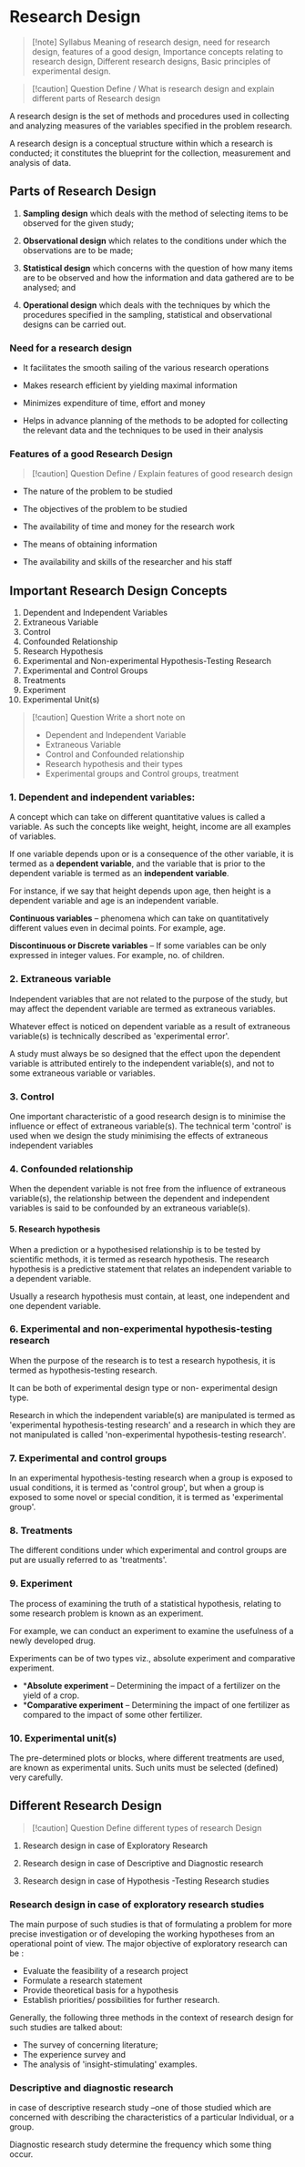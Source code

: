 # Research Design

>[!note] Syllabus 
>Meaning of research design, 
>need for research design, 
>features of a good design, 
>Importance concepts relating to research design, 
>Different research designs, 
>Basic principles of experimental design.


>[!caution] Question
>Define / What is research design and explain different parts of Research design

A research design is the set of methods and procedures used in collecting and analyzing measures of the variables specified in the problem research.

A research design is a conceptual structure within which a research is conducted; it constitutes the blueprint for the collection, measurement and analysis of data.

## Parts of Research Design

1. **Sampling design** which deals with the method of selecting items to be observed for the given study;

2. **Observational design** which relates to the conditions under which the observations are to be made;

3. **Statistical design** which concerns with the question of how many items are to be observed and how the information and data gathered are to be analysed; and

4. **Operational design** which deals with the techniques by which the procedures specified in the sampling, statistical and observational designs can be carried out.

### Need for a research design

* It facilitates the smooth sailing of the various research operations

* Makes research efficient by yielding maximal information

* Minimizes expenditure of time, effort and money

* Helps in advance planning of the methods to be adopted for collecting the relevant data and the techniques to be used in their analysis

### Features of a good Research Design

>[!caution] Question
>Define / Explain features of good research design

* The nature of the problem to be studied

* The objectives of the problem to be studied

* The availability of time and money for the research work

* The means of obtaining information

* The availability and skills of the researcher and his staff

## Important Research Design Concepts

1. Dependent and Independent Variables
2. Extraneous Variable
3. Control
4. Confounded Relationship
5. Research Hypothesis
6. Experimental and Non-experimental Hypothesis-Testing Research
7. Experimental and Control Groups
8. Treatments
9. Experiment
10. Experimental Unit(s)

>[!caution] Question
>Write a short note on 
>* Dependent and Independent Variable
>* Extraneous Variable
>* Control and Confounded relationship
>* Research hypothesis and their types
>* Experimental groups and Control groups, treatment


### 1. Dependent and independent variables:

A concept which can take on different quantitative values is called a variable. As such the concepts like weight, height, income are all examples of variables.

If one variable depends upon or is a consequence of the other variable, it is termed as a **dependent variable**, and the variable that is prior to the dependent variable is termed as an **independent variable**.

For instance, if we say that height depends upon age, then height is a dependent variable and age is an independent variable.

**Continuous variables** – phenomena which can take on quantitatively different values even in decimal points. For example, age.

**Discontinuous or Discrete variables** – If some variables can be only expressed in integer values. For example, no. of children.


### 2. Extraneous variable

Independent variables that are not related to the purpose of the study, but may affect the dependent variable are termed as extraneous variables.

Whatever effect is noticed on dependent variable as a result of extraneous variable(s) is technically described as 'experimental error'.

A study must always be so designed that the effect upon the dependent variable is attributed entirely to the independent variable(s), and not to some extraneous variable or variables.

### 3. Control

One important characteristic of a good research design is to minimise the influence or effect of extraneous variable(s). The technical term 'control' is used when we design the study minimising the effects of extraneous independent variables

### 4. Confounded relationship

When the dependent variable is not free from the influence of extraneous
variable(s), the relationship between the dependent and independent variables is said to be confounded by an extraneous variable(s).

#### 5. Research hypothesis

When a prediction or a hypothesised relationship is to be tested by scientific methods, it is termed as research hypothesis. The research hypothesis is a predictive statement that relates an independent variable to a dependent variable.

Usually a research hypothesis must contain, at least, one independent and one dependent variable.

### 6. Experimental and non-experimental hypothesis-testing research

When the purpose of the research is to test a research hypothesis, it is termed as hypothesis-testing research.

It can be both of experimental design type or non- experimental design type.

Research in which the independent variable(s) are manipulated is termed as 'experimental hypothesis-testing research' and a research in which they are not manipulated is called 'non-experimental hypothesis-testing research'.

### 7. Experimental and control groups

In an experimental hypothesis-testing research when a group is exposed to usual conditions, it is termed as 'control group', but when a group is exposed to some
novel or special condition, it is termed as 'experimental group'.

### 8. Treatments

The different conditions under which experimental and control groups are put are usually referred to as 'treatments'.

### 9. Experiment

The process of examining the truth of a statistical hypothesis, relating to some research problem is known as an experiment.

For example, we can conduct an experiment to examine the usefulness of a newly developed drug. 

Experiments can be of two types viz., absolute experiment and comparative experiment.
* ***Absolute experiment** – Determining the impact of a fertilizer on the yield of a crop.
* ***Comparative experiment** – Determining the impact of one fertilizer as compared to the impact of some other fertilizer.

### 10. Experimental unit(s)

The pre-determined plots or blocks, where different treatments are used, are known as experimental units. Such units must be selected (defined) very carefully.


## Different Research Design

>[!caution] Question
>Define different types of research Design

1. Research design in case of Exploratory Research

2. Research design in case of Descriptive and Diagnostic research

3. Research design in case of Hypothesis -Testing Research studies

### Research design in case of exploratory research studies

The main purpose of such studies is that of formulating a problem for more precise investigation or of developing the working hypotheses from an operational point of view. The major objective of exploratory research can be :

* Evaluate the feasibility of a research project
* Formulate a research statement
* Provide theoretical basis for a hypothesis
* Establish priorities/ possibilities for further research.

Generally, the following three methods in the context of research design for such studies are talked about:
* The survey of concerning literature;
* The experience survey and
* The analysis of 'insight-stimulating' examples.

### Descriptive and diagnostic research

in case of descriptive research study –one of those studied which are concerned with describing the characteristics of a particular Individual, or a group. 

Diagnostic research study determine the frequency which some thing occur.
